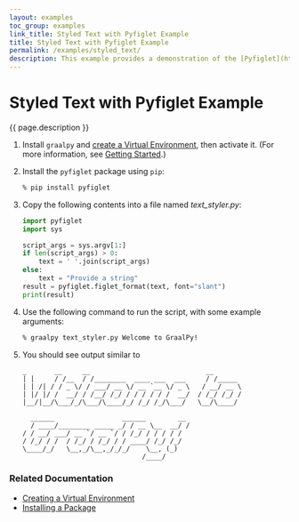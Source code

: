 ```yaml
---
layout: examples
toc_group: examples
link_title: Styled Text with Pyfiglet Example
title: Styled Text with Pyfiglet Example
permalink: /examples/styled_text/
description: This example provides a demonstration of the [Pyfiglet](https://www.geeksforgeeks.org/python-ascii-art-using-pyfiglet-module/) ASCII art package.
---
```


# Styled Text with Pyfiglet Example

{{ page.description }}

1. Install `graalpy` and [create a Virtual Environment](/guides/creating_a_virtual_environment/), then activate it. 
(For more information, see [Getting Started](/getting_started/).)

2. Install the `pyfiglet` package using `pip`:
    ```bash
    % pip install pyfiglet
    ```

3. Copy the following contents into a file named _text\_styler.py_:

    ```python
    import pyfiglet
    import sys
    
    script_args = sys.argv[1:]
    if len(script_args) > 0:
        text = ' '.join(script_args)
    else:
        text = "Provide a string"
    result = pyfiglet.figlet_format(text, font="slant")
    print(result)
    ```

4. Use the following command to run the script, with some example arguments:

    ```bash
    % graalpy text_styler.py Welcome to GraalPy!
    ```

5. You should see output similar to

    ```
    _       __     __                             __     
    | |     / /__  / /________  ____ ___  ___     / /_____
    | | /| / / _ \/ / ___/ __ \/ __ `__ \/ _ \   / __/ __ \
    | |/ |/ /  __/ / /__/ /_/ / / / / / /  __/  / /_/ /_/ /
    |__/|__/\___/_/\___/\____/_/ /_/ /_/\___/   \__/\____/
                                                            
      ______                 ______        __
      / ____/________ _____ _/ / __ \__  __/ /
    / / __/ ___/ __ `/ __ `/ / /_/ / / / / /
    / /_/ / /  / /_/ / /_/ / / ____/ /_/ /_/ 
    \____/_/   \__,_/\__,_/_/_/    \__, (_)  
                                  /____/
    ```

### Related Documentation
* [Creating a Virtual Environment](/guides/creating_a_virtual_environment/)
* [Installing a Package](/guides/installing_a_package/)